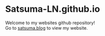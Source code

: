 # Satsuma-LN.github.io
Welcome to my websites github repository!  
Go to [satsuma.blog](https://satsuma.blog) to view my website.
